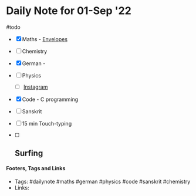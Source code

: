 # Daily Note for 01-Sep '22
#todo
- [x] Maths - [Envelopes](https://www.youtube.com/watch?v=fJWnA4j0_ho)
- [ ] Chemistry
- [x] German - 
- [ ] Physics
	- [ ] [Instagram](https://www.instagram.com/physics.infographics/)
- [x] Code - C programming
- [ ] Sanskrit
- [ ] 15 min Touch-typing
- [ ] Surfing
	-  


#### Footers, Tags and Links
- Tags: #dailynote #maths #german #physics #code #sanskrit #chemistry
- Links: 

[^1]: